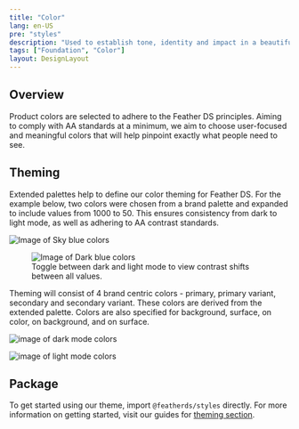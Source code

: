 ```yaml
---
title: "Color"
lang: en-US
pre: "styles"
description: "Used to establish tone, identity and impact in a beautiful and accessible manner."
tags: ["Foundation", "Color"]
layout: DesignLayout
---
```


## Overview

Product colors are selected to adhere to the Feather DS principles. Aiming to comply with AA standards at a minimum, we aim to choose user-focused and meaningful colors that will help pinpoint exactly what people need to see.

## Theming

Extended palettes help to define our color theming for Feather DS. For the example below, two colors were chosen from a brand palette and expanded to include values from 1000 to 50. This ensures consistency from dark to light mode, as well as adhering to AA contrast standards.

<ClientOnly>
<picture>
  <source :srcset="$withBase('/assets/foundation/styles/SkyBlueMobile.png')"
              media="(max-width: 520px)">
  <img :src="$withBase('/assets/foundation/styles/SkyBlue.png')" alt="Image of Sky blue colors" />
</picture>

<figure>
    <picture>
      <source :srcset="$withBase('/assets/foundation/styles/DarkBlueMobile.png')"
                  media="(max-width: 520px)">
      <img :src="$withBase('/assets/foundation/styles/DarkBlue.png')" alt="Image of Dark blue colors" />
    </picture>
    <figcaption>Toggle between dark and light mode to view contrast shifts between all values.</figcaption>
</figure>

</ClientOnly>

Theming will consist of 4 brand centric colors - primary, primary variant, secondary and secondary variant. These colors are derived from the extended palette. Colors are also specified for background, surface, on color, on background, and on surface.

  <ClientOnly>
<picture>

<source :srcset="$withBase('/assets/foundation/styles/DarkModeMobile.png')"
            media="(max-width: 520px)">
<img :src="$withBase('/assets/foundation/styles/DarkMode.png')" alt="image of dark mode colors" />
</picture>

<picture>

<source :srcset="$withBase('/assets/foundation/styles/LightModeMobile.png')"
            media="(max-width: 520px)">
<img :src="$withBase('/assets/foundation/styles/LightMode.png')" alt="image of light mode colors" />
</picture>
</ClientOnly>

## Package

To get started using our theme, import `@featherds/styles` directly. For more information on getting started, visit our guides for [theming section](../../../Components/Themes/).
